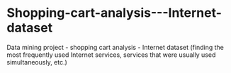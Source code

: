 # Shopping-cart-analysis---Internet-dataset
Data mining project - shopping cart analysis - Internet dataset (finding the most frequently used Internet services, services that were usually used simultaneously, etc.)
